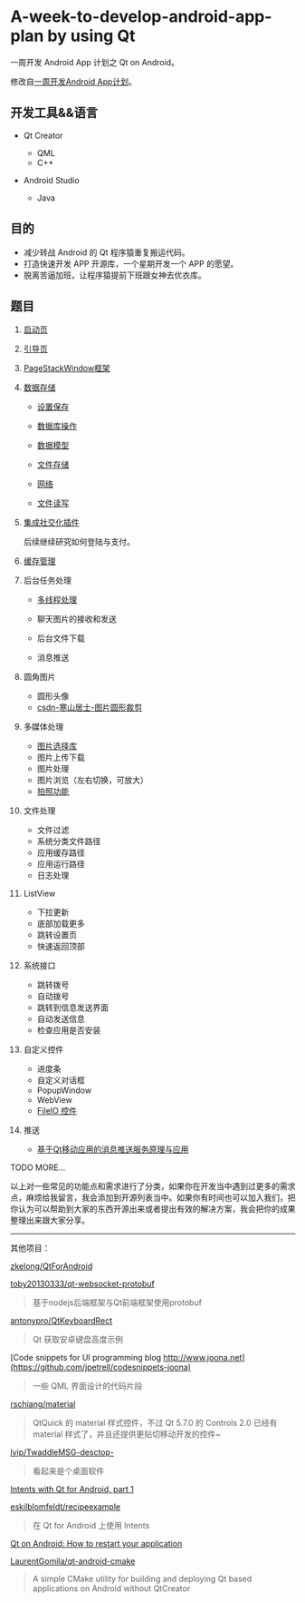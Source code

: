# A-week-to-develop-android-app-plan by using Qt

一周开发 Android App 计划之 Qt on Android。

修改自[一周开发Android App计划](https://github.com/fanatic-mobile-developer-for-android/A-week-to-develop-android-app-plan)。

## 开发工具&&语言

- Qt Creator
    - QML
    - C++

- Android Studio
    - Java

## 目的

- 减少转战 Android 的 Qt 程序猿重复搬运代码。
- 打造快速开发 APP 开源库，一个星期开发一个 APP 的愿望。
- 脱离苦逼加班，让程序猿提前下班跟女神去优衣库。

## 题目

1. [启动页](demos/SplashScreen/doc/readme.md)

2. [引导页](demos/Guide/doc/readme.md)

3. [PageStackWindow框架](https://github.com/GDPURJYFS/Sparrow)

4. [数据存储](demos/DataStorage/readme.md)

    - [设置保存](demos/DataStorage/TestSettings/readme.md)

    - [数据库操作](demos/DataStorage/LocalStorage/readme.md)

    - [数据模型](demos/DataStorage/TestModel/readme.md)

    - [文件存储](demos/DataStorage/FileOperation/readme.md)

    - [网络](https://github.com/qyvlik/QmlNetwork)

    - [文件读写](https://github.com/qyvlik/QmlNetwork)

5. [集成社交化插件](demos/QtShareSDK/readme.md)

    后续继续研究如何登陆与支付。

6. [缓存管理](demos/NetworkImageCache/readme.md)

7. 后台任务处理

    - [多线程处理](https://github.com/qyvlik/QmlThread)

    - 聊天图片的接收和发送

    - 后台文件下载

    - 消息推送

8. 圆角图片
    - 圆形头像
    - [csdn-寒山居士-图片圆形裁剪](http://blog.csdn.net/esonpo/article/details/37762239)

9. 多媒体处理
    - [图片选择库](demos/CallNativeCamera/readme.md)
    - 图片上传下载
    - 图片处理
    - 图片浏览（左右切换，可放大）
    - [拍照功能](demos/CallNativeCamera/readme.md)

10. 文件处理
    - 文件过滤
    - 系统分类文件路径
    - 应用缓存路径
    - 应用运行路径
    - 日志处理

11. ListView
    - 下拉更新
    - 底部加载更多
    - 跳转设置页
    - 快速返回顶部

12. 系统接口
    - 跳转拨号
    - 自动拨号
    - 跳转到信息发送界面
    - 自动发送信息
    - 检查应用是否安装

13. 自定义控件
    - 进度条
    - 自定义对话框
    - PopupWindow
    - WebView
    - [FileIO 控件](http://blog.csdn.net/esonpo/article/details/31401075)

14. 推送
    - [基于Qt移动应用的消息推送服务原理与应用](http://blog.csdn.net/esonpo/article/details/43796449)

TODO MORE...

以上对一些常见的功能点和需求进行了分类，如果你在开发当中遇到过更多的需求点，麻烦给我留言，我会添加到开源列表当中。如果你有时间也可以加入我们，把你认为可以帮助到大家的东西开源出来或者提出有效的解决方案，我会把你的成果整理出来跟大家分享。

---

其他项目：

[zkelong/QtForAndroid](https://github.com/zkelong/QtForAndroid)

[toby20130333/qt-websocket-protobuf](https://github.com/toby20130333/qt-websocket-protobuf)

> 基于nodejs后端框架与Qt前端框架使用protobuf

[antonypro/QtKeyboardRect](https://github.com/antonypro/QtKeyboardRect)

> Qt 获取安卓键盘高度示例

[Code snippets for UI programming blog http://www.joona.net](https://github.com/jpetrell/codesnippets-joona)

> 一些 QML 界面设计的代码片段

[rschiang/material](https://github.com/rschiang/material)

> QtQuick 的 material 样式控件，不过 Qt 5.7.0 的 Controls 2.0 已经有 material 样式了，并且还提供更贴切移动开发的控件~

[lvip/TwaddleMSG-desctop-](https://github.com/lvip/TwaddleMSG-desctop-)

> 看起来是个桌面软件

[Intents with Qt for Android, part 1](http://blog.qt.io/blog/2016/06/30/intents-with-qt-for-android-part-1/)

[eskilblomfeldt/recipeexample](https://github.com/eskilblomfeldt/recipeexample)

> 在 Qt for Android 上使用 Intents

[Qt on Android: How to restart your application](https://www.kdab.com/qt-on-android-how-to-restart-your-application/)

[LaurentGomila/qt-android-cmake](https://github.com/LaurentGomila/qt-android-cmake)

> A simple CMake utility for building and deploying Qt based applications on Android without QtCreator
